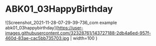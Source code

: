 # ABK01_03HappyBirthday

![Screenshot_2021-11-28-07-29-39-736_com example abk01_03happybirthday](https://user-images.githubusercontent.com/32328761/143727188-2db4a6ed-957f-460d-83ae-cac5bb735703.jpg | width=100 )


